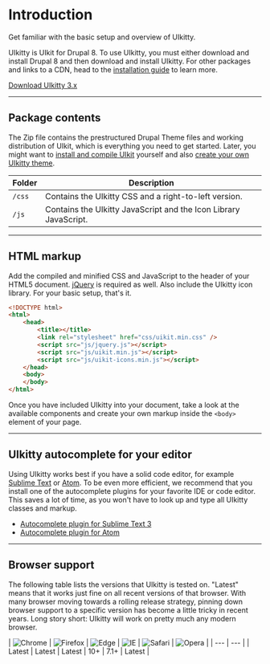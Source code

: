 # Introduction

<p class="uk-text-lead">Get familiar with the basic setup and overview of UIkitty.</p>

UIkitty is UIkit for Drupal 8. To use UIkitty, you must either download and install Drupal 8 and then download and install UIkitty. For other packages and links to a CDN, head to the [installation guide](installation.md) to learn more.

<a class="uk-button uk-button-primary" href="https://uikitty.com/3.x/download">Download UIkitty 3.x</a>

***

## Package contents

The Zip file contains the prestructured Drupal Theme files and working distribution of UIkit, which is everything you need to get started. Later, you might want to [install and compile UIkit](installation.md) yourself and also [create your own UIkitty theme](less.md).

| Folder    | Description |
| --------- | --- |
| `/css`    | Contains the UIkitty CSS and a right-to-left version. |
| `/js`     | Contains the UIkitty JavaScript and the Icon Library JavaScript. |

***

## HTML markup

Add the compiled and minified CSS and JavaScript to the header of your HTML5 document. [jQuery](http://jquery.com/download/) is required as well. Also include the UIkitty icon library. For your basic setup, that's it.

```html
<!DOCTYPE html>
<html>
    <head>
        <title></title>
        <link rel="stylesheet" href="css/uikit.min.css" />
        <script src="js/jquery.js"></script>
        <script src="js/uikit.min.js"></script>
        <script src="js/uikit-icons.min.js"></script>
    </head>
    <body>
    </body>
</html>
```

Once you have included UIkitty into your document, take a look at the available components and create your own markup inside the `<body>` element of your page.

***

## UIkitty autocomplete for your editor

Using UIkitty works best if you have a solid code editor, for example [Sublime Text](https://www.sublimetext.com/) or [Atom](https://atom.io/). To be even more efficient, we recommend that you install one of the autocomplete plugins for your favorite IDE or code editor. This saves a lot of time, as you won't have to look up and type all UIkitty classes and markup.

- [Autocomplete plugin for Sublime Text 3](https://github.com/uikit/uikit-sublime)
- [Autocomplete plugin for Atom](https://atom.io/packages/uikit-atom)

***

## Browser support

The following table lists the versions that UIkitty is tested on. "Latest" means that it works just fine on all recent versions of that browser. With many browser moving towards a rolling release strategy, pinning down browser support to a specific version has become a little tricky in recent years. Long story short: UIkitty will work on pretty much any modern browser.

| ![Chrome](https://raw.github.com/alrra/browser-logos/master/src/chrome/chrome_48x48.png) | ![Firefox](https://raw.github.com/alrra/browser-logos/master/src/firefox/firefox_48x48.png) | ![Edge](https://raw.github.com/alrra/browser-logos/master/src/edge/edge_48x48.png) | ![IE](https://raw.github.com/alrra/browser-logos/master/src/archive/internet-explorer_9-11/internet-explorer_9-11_48x48.png) | ![Safari](https://raw.github.com/alrra/browser-logos/master/src/safari/safari_48x48.png) | ![Opera](https://raw.github.com/alrra/browser-logos/master/src/opera/opera_48x48.png) |
| --- | --- |
| Latest | Latest | Latest | 10+ | 7.1+ | Latest |
